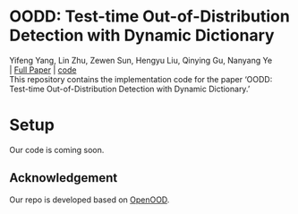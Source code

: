 # OODD: Test-time Out-of-Distribution Detection with Dynamic Dictionary
Yifeng Yang, Lin Zhu, Zewen Sun, Hengyu Liu, Qinying Gu, Nanyang Ye 
<br>
| [Full Paper](#) | [code](https://github.com/zxk1212/OODD) 
<br>
This repository contains the implementation code for the paper ‘OODD: Test-time Out-of-Distribution Detection with Dynamic Dictionary.’


# Setup
Our code is coming soon.


## Acknowledgement
Our repo is developed based on [OpenOOD](https://github.com/Jingkang50/OpenOOD).

